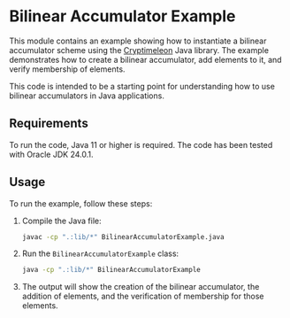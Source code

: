 # Bilinear Accumulator Example

This module contains an example showing how to instantiate a bilinear accumulator scheme using the [Cryptimeleon](https://cryptimeleon.org/) Java library.
The example demonstrates how to create a bilinear accumulator, add elements to it, and verify membership of elements.

This code is intended to be a starting point for understanding how to use bilinear accumulators in Java applications.

## Requirements
To run the code, Java 11 or higher is required. The code has been tested with Oracle JDK 24.0.1.

## Usage
To run the example, follow these steps:
1. Compile the Java file:
   ```bash
   javac -cp ".:lib/*" BilinearAccumulatorExample.java
   ```
2. Run the `BilinearAccumulatorExample` class:
   ```bash
   java -cp ".:lib/*" BilinearAccumulatorExample
   ```
3. The output will show the creation of the bilinear accumulator, the addition of elements, and the verification of membership for those elements.